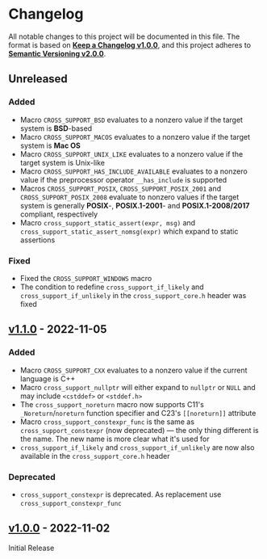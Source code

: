 <!--
  Copyright (c) 2022 Michael Federczuk
  SPDX-License-Identifier: CC-BY-SA-4.0
-->

<!-- markdownlint-disable no-duplicate-heading -->

# Changelog #

All notable changes to this project will be documented in this file.
The format is based on [**Keep a Changelog v1.0.0**](https://keepachangelog.com/en/1.0.0/),
and this project adheres to [**Semantic Versioning v2.0.0**](https://semver.org/spec/v2.0.0.html).

## Unreleased ##

### Added ###

* Macro `CROSS_SUPPORT_BSD` evaluates to a nonzero value if the target system is **BSD**-based
* Macro `CROSS_SUPPORT_MACOS` evaluates to a nonzero value if the target system is **Mac OS**
* Macro `CROSS_SUPPORT_UNIX_LIKE` evaluates to a nonzero value if the target system is Unix-like
* Macro `CROSS_SUPPORT_HAS_INCLUDE_AVAILABLE` evaluates to a nonzero value if the preprocessor operator `__has_include`
  is supported
* Macros `CROSS_SUPPORT_POSIX`, `CROSS_SUPPORT_POSIX_2001` and `CROSS_SUPPORT_POSIX_2008` evaluate to nonzero values if
  the target system is generally **POSIX**-, **POSIX.1-2001**- and **POSIX.1-2008/2017** compliant, respectively
* Macro `cross_support_static_assert(expr, msg)` and `cross_support_static_assert_nomsg(expr)` which expand to
  static assertions

### Fixed ####

* Fixed the `CROSS_SUPPORT_WINDOWS` macro
* The condition to redefine `cross_support_if_likely` and `cross_support_if_unlikely` in the `cross_support_core.h`
  header was fixed

## [v1.1.0] - 2022-11-05 ##

[v1.1.0]: https://github.com/mfederczuk/cross-support/releases/tag/v1.1.0

### Added ###

* Macro `CROSS_SUPPORT_CXX` evaluates to a nonzero value if the current language is C++
* Macro `cross_support_nullptr` will either expand to `nullptr` or `NULL` and may include `<cstddef>` or `<stddef.h>`
* The `cross_support_noreturn` macro now supports C11's `_Noreturn`/`noreturn` function specifier and
  C23's `[[noreturn]]` attribute
* Macro `cross_support_constexpr_func` is the same as `cross_support_constexpr` (now deprecated) — the only thing
  different is the name. The new name is more clear what it's used for
* `cross_support_if_likely` and `cross_support_if_unlikely` are now also available in the `cross_support_core.h` header

### Deprecated ###

* `cross_support_constexpr` is deprecated. As replacement use `cross_support_constexpr_func`

## [v1.0.0] - 2022-11-02 ##

[v1.0.0]: https://github.com/mfederczuk/cross-support/releases/tag/v1.0.0

Initial Release
